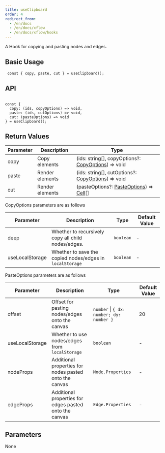 ```yaml
---
title: useClipboard 
order: 4
redirect_from:
  - /en/docs
  - /en/docs/xflow
  - /en/docs/xflow/hooks
---
```


A Hook for copying and pasting nodes and edges.

## Basic Usage

```tsx
 const { copy, paste, cut } = useClipboard();
```

## API

```tsx
  
const {
  copy: (ids, copyOptions) => void,
  paste: (ids, cutOptions) => void,
  cut: (pasteOptions) => void
} = useClipboard();

```

## Return Values

| Parameter | Description | Type |
|-----------|-------------|------|
| copy      | Copy elements | (ids: string[], copyOptions?: [CopyOptions](#CopyOptions-parameters-below)) => void |
| paste     | Render elements | (ids: string[], cutOptions?: [CopyOptions](#CopyOptions-parameters-below)) => void |
| cut       | Render elements | (pasteOptions?: [PasteOptions](#PasteOptions-parameters-below)) => [Cell](/en/docs/api/model/cell#properties)[] |

<p id="CopyOptions-parameters-below">CopyOptions parameters are as follows</p>

| Parameter      | Description | Type | Default Value |
|----------------|-------------|------|---------------|
| deep           | Whether to recursively copy all child nodes/edges. | `boolean` | - |
| useLocalStorage| Whether to save the copied nodes/edges in `localStorage` | `boolean` | - |

<p id="PasteOptions-parameters-below">PasteOptions parameters are as follows</p>

| Parameter      | Description | Type | Default Value |
|----------------|-------------|------|---------------|
| offset         | Offset for pasting nodes/edges onto the canvas | `number` \| `{ dx: number; dy: number }` | 20 |
| useLocalStorage| Whether to use nodes/edges from `localStorage` | `boolean` | - |
| nodeProps      | Additional properties for nodes pasted onto the canvas | `Node.Properties` | - |
| edgeProps      | Additional properties for edges pasted onto the canvas | `Edge.Properties` | - |

## Parameters

None
